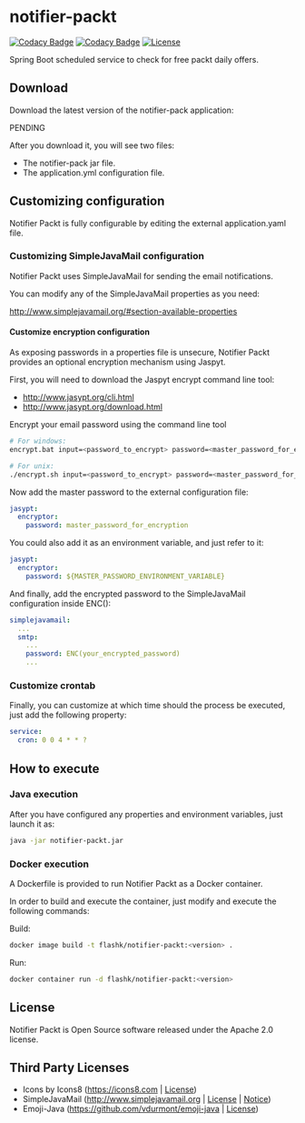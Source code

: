 # notifier-packt

[![Codacy Badge](https://api.codacy.com/project/badge/Grade/4f44adffbcc347e4a50774dd89084a41)](https://app.codacy.com/app/Flashky/notifier-packt?utm_source=github.com&utm_medium=referral&utm_content=Flashky/notifier-packt&utm_campaign=Badge_Grade_Dashboard)
[![Codacy Badge](https://api.codacy.com/project/badge/Coverage/08c6235b955540038929f66cccfb616e)](https://www.codacy.com/app/Flashky/notifier-packt?utm_source=github.com&utm_medium=referral&utm_content=Flashky/notifier-packt&utm_campaign=Badge_Coverage)
[![License](https://img.shields.io/badge/License-Apache%202.0-blue.svg)](https://opensource.org/licenses/Apache-2.0)

Spring Boot scheduled  service to check for free packt daily offers.

## Download
Download the latest version of the notifier-pack application:

PENDING

After you download it, you will see two files:
-   The notifier-pack jar file.
-   The application.yml configuration file.

## Customizing configuration
Notifier Packt is fully configurable by editing the external application.yaml file.

### Customizing SimpleJavaMail configuration
Notifier Packt uses SimpleJavaMail for sending the email notifications.

You can modify any of the SimpleJavaMail properties as you need:

<http://www.simplejavamail.org/#section-available-properties>

#### Customize encryption configuration

As exposing passwords in a properties file is unsecure, Notifier Packt provides an optional encryption mechanism using Jaspyt.

First, you will need to download the Jaspyt encrypt command line tool:
-   <http://www.jasypt.org/cli.html>
-   <http://www.jasypt.org/download.html>

Encrypt your email password using the command line tool

```bash
# For windows:
encrypt.bat input=<password_to_encrypt> password=<master_password_for_encryption>

# For unix:
./encrypt.sh input=<password_to_encrypt> password=<master_password_for_encryption>
```

Now add the master password to the external configuration file:
```yaml
jasypt:
  encryptor:
    password: master_password_for_encryption
```

You could also add it as an environment variable, and just refer to it:
```yaml
jasypt:
  encryptor:
    password: ${MASTER_PASSWORD_ENVIRONMENT_VARIABLE}
```

And finally, add the encrypted password to the SimpleJavaMail configuration inside ENC():

```yaml
simplejavamail:
  ...
  smtp:
    ...
    password: ENC(your_encrypted_password)
    ...
```
### Customize crontab

Finally, you can customize at which time should the process be executed, just add the following property:

```yaml
service:
  cron: 0 0 4 * * ?
```

## How to execute

### Java execution
After you have configured any properties and environment variables, just launch it as:

```sh
java -jar notifier-packt.jar
```

### Docker execution
A Dockerfile is provided to run Notifier Packt as a Docker container.

In order to build and execute the container, just modify and execute the following commands:

Build:
```sh
docker image build -t flashk/notifier-packt:<version> .
```

Run:
```sh
docker container run -d flashk/notifier-packt:<version>
``` 
## License
Notifier Packt is Open Source software released under the Apache 2.0 license.

## Third Party Licenses
-   Icons by Icons8 (<https://icons8.com> | [License](https://icons8.com/license))
-   SimpleJavaMail (<http://www.simplejavamail.org> | [License](https://github.com/bbottema/simple-java-mail/blob/develop/LICENSE-2.0.txt) | [Notice](https://github.com/bbottema/simple-java-mail/blob/develop/NOTICE.txt))
-   Emoji-Java (<https://github.com/vdurmont/emoji-java> | [License](https://github.com/vdurmont/emoji-java/blob/master/LICENSE.md))
